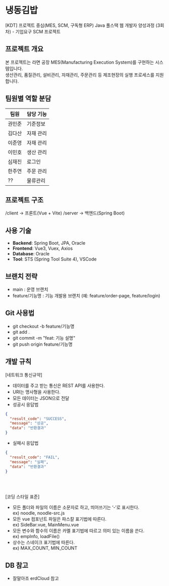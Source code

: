 # 냉동김밥
[KDT] 프로젝트 중심(MES, SCM, 구독형 ERP) Java 풀스택 웹 개발자 양성과정 (3회차) - 기업요구 SCM 프로젝트

## 프로젝트 개요
본 프로젝트는 라면 공장 MES(Manufacturing Execution System)를 구현하는 시스템입니다.  
생산관리, 품질관리, 설비관리, 자재관리, 주문관리 등 제조현장의 실행 프로세스를 지원합니다.

## 팀원별 역할 분담

| 팀원    | 담당 기능 |
|---------|-----------|
| 권민준 | 기준정보 |
| 김다산 | 자재 관리 |
| 이준영 | 자재 관리 |
| 이민호 | 생산 관리 |
| 심재진 | 로그인 |
| 한주연 | 주문 관리 |
| ?? | 물류관리 |

## 프로젝트 구조
/client  → 프론트(Vue + Vite)
/server  → 백엔드(Spring Boot)

## 사용 기술
- **Backend**: Spring Boot, JPA, Oracle
- **Frontend**: Vue3, Vuex, Axios
- **Database**: Oracle
- **Tool**: STS (Spring Tool Suite 4), VSCode

## 브랜치 전략
- main : 운영 브랜치
- feature/기능명 : 기능 개발용 브랜치 (예: feature/order-page, feature/login)

## Git 사용법
- git checkout -b feature/기능명
- git add .
- git commit -m "feat: 기능 설명"
- git push origin feature/기능명

## 개발 규칙
[네트워크 통신규약]
- 데이터를 주고 받는 통신은 REST API를 사용한다.
- URI는 명사형을 사용한다.
- 모든 데이터는 JSON으로 전달
- 성공시 응답법
```json
{
  "result_code": "SUCCESS",
  "message": "성공",
  "data": "반환결과"
}
```
- 실패시 응답법
```json
{
  "result_code": "FAIL",
  "message": "실패",
  "data": "반환결과"
}
```
<br><br>

[코딩 스타일 표준]
- 모든 폴더와 파일의 이름은 소문자로 하고, 띄어쓰기는 ‘-’로 표시한다. <br>
  ex) noodle, noodle-src.js
- 모든 vue 컴포넌트 파일은 파스칼 표기법에 따른다. <br>
  ex) SideBar.vue, MainMenu.vue
- 모든 변수와 함수의 이름은 카멜 표기법에 따르고 의미 있는 이름을 쓴다. <br>
  ex) empInfo, loadFile()
- 상수는 스네이크 표기법에 따른다. <br>
  ex) MAX_COUNT, MIN_COUNT

## DB 참고
- 잘말아조 erdCloud 참고

